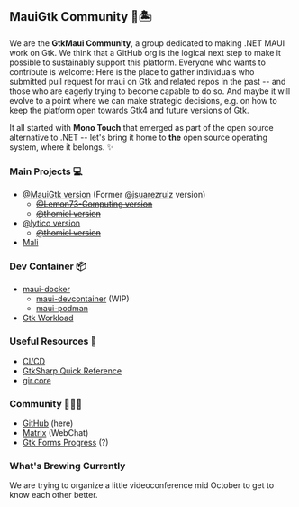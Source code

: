 ## MauiGtk Community 🐧🏝️

We are the **GtkMaui Community**, a group dedicated to making .NET MAUI work on Gtk.
We think that a GitHub org is the logical next step to make it possible to sustainably support this platform.
Everyone who wants to contribute is welcome: Here is the place to gather individuals who submitted pull request for maui on Gtk and related repos in the past -- and those who are eagerly trying to become capable to do so. And maybe it will evolve to a point where we can make strategic decisions, e.g. on how to keep the platform open towards Gtk4 and future versions of Gtk.

It all started with **Mono Touch** that emerged as part of the open source alternative to .NET -- let's bring it home to **the** open source operating system, where it belongs. ✨

### Main Projects 💻

- [@MauiGtk version](https://github.com/jsuarezruiz/maui-linux) (Former [@jsuarezruiz](https://github.com/jsuarezruiz) version)
  - ~~[@Lemon73-Computing version](https://github.com/Lemon73-Computing/maui-linux)~~
  - ~~[@thomiel version](https://github.com/Thomas-Mielke-Software/maui-linux)~~
- [@lytico version](https://github.com/lytico/maui)
  - ~~[@thomiel version](https://github.com/Thomas-Mielke-Software/maui)~~
- [Mali](https://github.com/nblockchain/Mali)

### Dev Container 📦

- [maui-docker](https://github.com/MauiGtk/maui-docker)
  - [maui-devcontainer](https://github.com/Thomas-Mielke-Software/maui-devcontainer) (WIP)
  - [maui-podman](https://github.com/Lemon73-Computing/maui-podman)
- [Gtk Workload](https://github.com/HavenDV/Gtk)

### Useful Resources 📄

- [CI/CD](https://github.com/lytico/maui/blob/6ef7f0c066808ea0d4142812ef4d956245e6a711/.github/workflows/build-gtk.yml#L22-L31)
- [GtkSharp Quick Reference](https://ksvi.mff.cuni.cz/~dingle/2021-2/prog_2/gtk_reference.html)
- [gir.core](https://github.com/gircore/gir.core)

### Community 🧑‍🤝‍🧑

- [GitHub](https://github.com/MauiGtk) (here)
- [Matrix](https://matrix.to/#/#maui-linux:matrix.org) (WebChat)
- [Gtk Forms Progress](https://github.com/jsuarezruiz/forms-gtk-progress/issues) (?)

### What's Brewing Currently

We are trying to organize a little videoconference mid October to get to know each other better.
